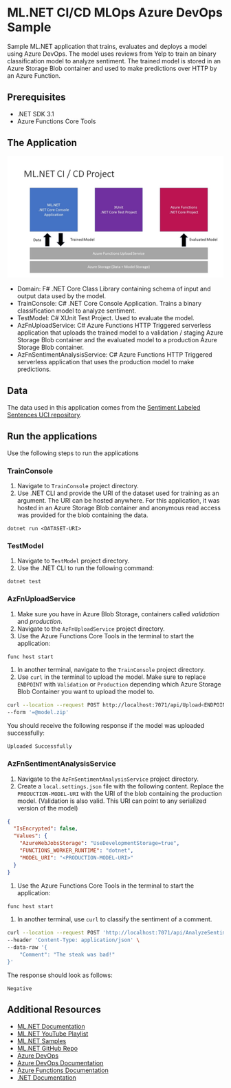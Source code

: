 # ML.NET CI/CD MLOps Azure DevOps Sample

Sample ML.NET application that trains, evaluates and deploys a model using Azure DevOps. The model uses reviews from Yelp to train an binary classification model to analyze sentiment. The trained model is stored in an Azure Storage Blob container and used to make predictions over HTTP by an Azure Function.

## Prerequisites

- .NET SDK 3.1
- Azure Functions Core Tools

## The Application

![](MLOpsMLNET.jpg)

- Domain: F# .NET Core Class Library containing schema of input and output data used by the model.
- TrainConsole: C# .NET Core Console Application. Trains a binary classification model to analyze sentiment.
- TestModel: C# XUnit Test Project. Used to evaluate the model.
- AzFnUploadService: C# Azure Functions HTTP Triggered serverless application that uploads the trained model to a validation / staging Azure Storage Blob container and the evaluated model to a production Azure Storage Blob container. 
- AzFnSentimentAnalysisService: C# Azure Functions HTTP Triggered serverless application that uses the production model to make predictions.

## Data

The data used in this application comes from the [Sentiment Labeled Sentences UCI repository](https://archive.ics.uci.edu/ml/datasets/Sentiment+Labelled+Sentences).

## Run the applications

Use the following steps to run the applications

### TrainConsole

1. Navigate to `TrainConsole` project directory.
1. Use .NET CLI and provide the URI of the dataset used for training as an argument. The URI can be hosted anywhere. For this application, it was hosted in an Azure Storage Blob container and anonymous read access was provided for the blob containing the data.

```dotnetcli
dotnet run <DATASET-URI>
```

### TestModel

1. Navigate to `TestModel` project directory.
1. Use the .NET CLI to run the following command:

```dotnetcli
dotnet test
```

### AzFnUploadService

1. Make sure you have in Azure Blob Storage, containers called *validation* and *production*.
1. Navigate to the `AzFnUploadService` project directory.
1. Use the Azure Functions Core Tools in the terminal to start the application:

```bash
func host start
```

1. In another terminal, navigate to the `TrainConsole` project directory.
1. Use `curl` in the terminal to upload the model. Make sure to replace `ENDPOINT` with `Validation` or `Production` depending which Azure Storage Blob Container you want to upload the model to.

```bash
curl --location --request POST http://localhost:7071/api/Upload<ENDPOINT> \
--form '=@model.zip'
```

You should receive the following response if the model was uploaded successfully:

```text
Uploaded Successfully
```

### AzFnSentimentAnalysisService

1. Navigate to the `AzFnSentimentAnalysisService` project directory. 
1. Create a `local.settings.json` file with the following content. Replace the `PRODUCTION-MODEL-URI` with the URI of the blob containing the production model. (Validation is also valid. This URI can point to any serialized version of the model)

```json
{
  "IsEncrypted": false,
  "Values": {
    "AzureWebJobsStorage": "UseDevelopmentStorage=true",
    "FUNCTIONS_WORKER_RUNTIME": "dotnet",
    "MODEL_URI": "<PRODUCTION-MODEL-URI>"
  }
}
```

1. Use the Azure Functions Core Tools in the terminal to start the application:

```bash
func host start
```

1. In another terminal, use `curl` to classify the sentiment of a comment.

```bash
curl --location --request POST 'http://localhost:7071/api/AnalyzeSentiment' \
--header 'Content-Type: application/json' \
--data-raw '{
	"Comment": "The steak was bad!"
}'
```

The response should look as follows:

```text
Negative
```

## Additional Resources

- [ML.NET Documentation](https://docs.microsoft.com/dotnet/machine-learning/)
- [ML.NET YouTube Playlist](https://www.youtube.com/watch?v=pxUzw6JyqcM&list=PL1rZQsJPBU2TwElfOzqOsUW1yuxKNA091)
- [ML.NET Samples](https://github.com/dotnet/machinelearning-samples)
- [ML.NET GitHub Repo](https://github.com/dotnet/machinelearning)
- [Azure DevOps](https://dev.azure.com)
- [Azure DevOps Documentation](https://docs.microsoft.com/azure/devops/?view=azure-devops)
- [Azure Functions Documentation](https://docs.microsoft.com/en-us/azure/azure-functions/)
- [.NET Documentation](https://docs.microsoft.com/en-us/dotnet/)